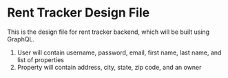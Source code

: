# Rent Tracker Design File

This is the design file for rent tracker backend, which will be built using GraphQL.

1. User will contain username, password, email, first name, last name, and list of properties
2. Property will contain address, city, state, zip code, and an owner